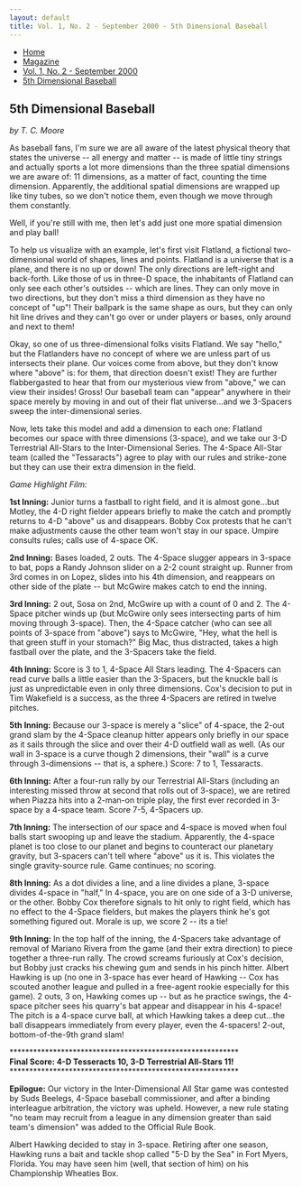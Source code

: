 ```yaml
---
layout: default
title: Vol. 1, No. 2 - September 2000 - 5th Dimensional Baseball
---
```

<nav class="breadcrumb" aria-label="breadcrumbs">
  <ul>
    <li><a href="{{ site.url }}{{ site.baseurl }}/index.html">Home</a></li>
    <li><a href="../magazine-home.html">Magazine</a></li>
    <li><a href="bi_vol_1_no_2_home.html">Vol. 1, No. 2 - September 2000</a></li>
    <li class="is-active"><a href="#" aria-current="page">5th Dimensional Baseball</a></li>
  </ul>
</nav>

<section class="storycontent">
  <h1>5th Dimensional Baseball</h1>
  <p><em>by T. C. Moore</em></p>

<p>
  As baseball fans, I'm sure we are all aware of the latest physical theory that states the universe -- all energy and matter -- is made of little tiny strings and actually sports a lot more dimensions than the three spatial dimensions we are aware of:  11 dimensions, as a matter of fact, counting the time dimension. Apparently, the additional spatial dimensions are wrapped up like tiny tubes, so we don't notice them, even though we move through them constantly.
</p>

<p>
  Well, if you're still with me, then let's add just one more spatial dimension and play ball!
</p>

<p>
  To help us visualize with an example, let's first visit Flatland, a fictional two-dimensional world of shapes, lines and points. Flatland is a universe that is a plane, and there is no up or down! The only directions are left-right and back-forth. Like those of us in three-D space, the inhabitants of Flatland can only see each other's outsides -- which are lines. They can only move in two directions, but they don't miss a third dimension as they have no concept of "up"! Their ballpark is the same shape as ours, but they can only hit line drives and they can't go over or under players or bases, only around and next to them!
</p>

<p>
  Okay, so one of us three-dimensional folks visits Flatland. We say "hello," but the Flatlanders have no concept of where we are unless part of us intersects their plane. Our voices come from above, but they don't know where "above" is: for them, that direction doesn't exist! They are further flabbergasted to hear that from our mysterious view from "above," we can view their insides! Gross! Our baseball team can "appear" anywhere in their space merely by moving in and out of their flat universe...and we 3-Spacers sweep the inter-dimensional series.
</p>

<p>
  Now, lets take this model and add a dimension to each one: Flatland becomes our space with three dimensions (3-space), and we take our 3-D Terrestrial All-Stars to the Inter-Dimensional Series. The 4-Space All-Star team (called the "Tessaracts") agree to play with our rules and strike-zone but they can use their extra dimension in the field.
</p>

<p>
  <em>Game Highlight Film:</em>
</p>

<p>
  <strong>1st Inning:</strong> Junior turns a fastball to right field, and it is almost gone...but Motley, the 4-D right fielder appears briefly to make the catch and promptly returns to 4-D "above" us and disappears. Bobby Cox protests that he can't make adjustments cause the other team won't stay in our space.  Umpire consults rules; calls use of 4-space OK.
</p>

<p>
  <strong>2nd Inning:</strong> Bases loaded, 2 outs.  The 4-Space slugger appears in 3-space to bat, pops a Randy Johnson slider on a 2-2 count straight up. Runner from 3rd comes in on Lopez, slides into his 4th dimension, and reappears on other side of the plate -- but McGwire makes catch to end the inning.
</p>

<p>
  <strong>3rd Inning:</strong> 2 out, Sosa on 2nd, McGwire up with a count of 0 and 2.  The 4-Space pitcher winds up (but McGwire only sees intersecting parts of him moving through 3-space).  Then, the 4-Space catcher (who can see all points of 3-space from "above") says to McGwire, "Hey, what the hell is that green stuff in your stomach?"  Big Mac, thus distracted, takes a high fastball over the plate, and the 3-Spacers take the field.
</p>

<p>
  <strong>4th Inning:</strong> Score is 3 to 1, 4-Space All Stars leading.  The 4-Spacers can read curve balls a little easier than the 3-Spacers, but the knuckle ball is just as unpredictable even in only three dimensions.  Cox's decision to put in Tim Wakefield is a success, as the three 4-Spacers are retired in twelve pitches.
</p>

<p>
  <strong>5th Inning:</strong> Because our 3-space is merely a "slice" of 4-space, the 2-out grand slam by the 4-Space cleanup hitter appears only briefly in our space as it sails through the slice and over their 4-D outfield wall as well. (As our wall in 3-space is a curve though 2 dimensions, their "wall" is a curve through 3-dimensions -- that is, a sphere.)  Score: 7 to 1, Tessaracts.
</p>

<p>
  <strong>6th Inning:</strong> After a four-run rally by our Terrestrial All-Stars (including an interesting missed throw at second that rolls out of 3-space), we are retired when Piazza hits into a 2-man-on triple play, the first ever recorded in 3-space by a 4-space team.  Score 7-5, 4-Spacers up.
</p>

<p>
  <strong>7th Inning:</strong> The intersection of our space and 4-space is moved when foul balls start swooping up and leave the stadium. Apparently, the 4-space planet is too close to our planet and begins to counteract our planetary gravity, but 3-spacers can't tell where "above" us it is. This violates the single gravity-source rule. Game continues; no scoring.
</p>

<p>
  <strong>8th Inning:</strong> As a dot divides a line, and a line divides a plane, 3-space divides 4-space in "half," In 4-space, you are on one side of a 3-D universe, or the other. Bobby Cox therefore signals to hit only to right field, which has no effect to the 4-Space fielders, but makes the players think he's got something figured out. Morale is up, we score 2 -- its a tie!
</p>

<p>
  <strong>9th Inning:</strong> In the top half of the inning, the 4-Spacers take advantage of removal of Mariano Rivera from the game (and their extra direction) to piece together a three-run rally. The crowd screams furiously at Cox's decision, but Bobby just cracks his chewing gum and sends in his pinch hitter. Albert Hawking is up (no one in 3-space has ever heard of Hawking -- Cox has scouted another league and pulled in a free-agent rookie especially for this game). 2 outs, 3 on, Hawking comes up -- but as he practice swings, the 4-space pitcher sees his quarry's bat appear and disappear in his 4-space! The pitch is a 4-space curve ball, at which Hawking takes a deep cut...the ball disappears immediately from every player, even the 4-spacers! 2-out, bottom-of-the-9th grand slam!
</p>

<p>
  **********************************************************<br />
  <strong>Final Score: 4-D Tesseracts 10,  3-D Terrestrial All-Stars 11!</strong><br />
  **********************************************************<br />
</p>

<p>
  <strong>Epilogue:</strong>  Our victory in the Inter-Dimensional All Star game was contested by Suds Beelegs, 4-Space baseball commissioner, and after a binding interleague arbitration, the victory was upheld.  However, a new rule stating "no team may recruit from a league in any dimension greater than said team's dimension" was added to the Official Rule Book.
</p>

<p>
  Albert Hawking decided to stay in 3-space.  Retiring after one season, Hawking runs a bait and tackle shop called "5-D by the Sea" in Fort Myers, Florida. You may have seen him (well, that section of him) on his Championship Wheaties Box.
</p>

</section>
